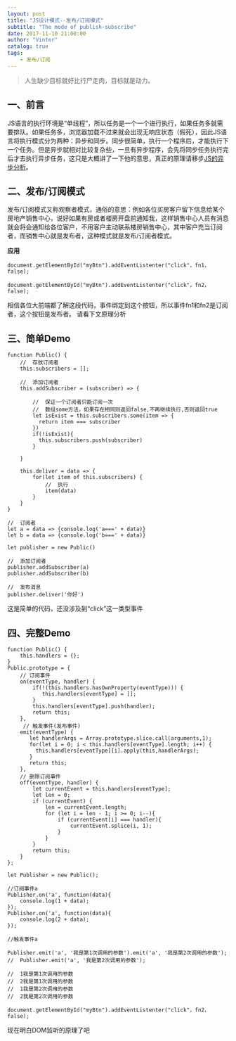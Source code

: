 ```yaml
---
layout: post
title: "JS设计模式--发布/订阅模式"
subtitle: "The mode of publish-subscribe"
date: 2017-11-10 21:00:00
author: "Vinter"
catalog: true
tags:
    - 发布/订阅
---
```


> 人生缺少目标就好比行尸走肉，目标就是动力。

## 一、前言
JS语言的执行环境是“单线程”，所以任务是一个一个进行执行，如果任务多就需要排队。如果任务多，浏览器加载不过来就会出现无响应状态（假死），因此JS语言将执行模式分为两种：异步和同步。同步很简单，执行一个程序后，才能执行下一个任务。但是异步就相对比较复杂些，一旦有异步程序，会先将同步任务执行完后才去执行异步任务，这只是大概讲了一下他的意思，真正的原理请移步[JS的异步分析](https://www.jianshu.com/p/00e2fdea8d82)。

## 二、发布/订阅模式
发布/订阅模式又称观察者模式，通俗的意思：例如各位买房客户留下信息给某个房地产销售中心，说好如果有房或者楼房开盘前通知我，这样销售中心人员有消息就会将会通知给各位客户，不用客户主动联系楼房销售中心，其中客户充当订阅者，而销售中心就是发布者，这种模式就是发布/订阅者模式。

**应用**
```
document.getElementById("myBtn").addEventListenter("click"，fn1，false);

document.getElementById("myBtn").addEventListenter("click"，fn2，false);

```
相信各位大前端都了解这段代码，事件绑定到这个按钮，所以事件fn1和fn2是订阅者，这个按钮是发布者。
请看下文原理分析

## 三、简单Demo
```
function Public() {
	//  存放订阅者
	this.subscribers = [];

	//  添加订阅者
	this.addSubscriber = (subscriber) => {

		//  保证一个订阅者只能订阅一次
		//  数组some方法，如果存在相同则返回false,不再继续执行,否则返回true
		let isExist = this.subscribers.some(item => {
		  return item === subscriber
		})
		if(!isExist){
		  this.subscribers.push(subscriber)
		}

	}

	this.deliver = data => {
		for(let item of this.subscribers) {
			//	执行
			item(data)
		}
	}
}

//  订阅者
let a = data => {console.log('a===' + data)}
let b = data => {console.log('b===' + data)}

let publisher = new Public()

//  添加订阅者
publisher.addSubscriber(a)
publisher.addSubscriber(b)

//  发布消息
publisher.deliver('你好')

```
这是简单的代码，还没涉及到“click”这一类型事件

## 四、完整Demo
```
function Public() {
	this.handlers = {};
}
Public.prototype = {
    // 订阅事件
    on(eventType, handler) {
        if(!(this.handlers.hasOwnProperty(eventType))) {
           this.handlers[eventType] = [];
        }
        this.handlers[eventType].push(handler);
        return this;
    },
     // 触发事件(发布事件)
    emit(eventType) {
       let handlerArgs = Array.prototype.slice.call(arguments,1);
       for(let i = 0; i < this.handlers[eventType].length; i++) {
         this.handlers[eventType][i].apply(this,handlerArgs);
       }
       return this;
    },
    // 删除订阅事件
    off(eventType, handler) {
        let currentEvent = this.handlers[eventType];
        let len = 0;
        if (currentEvent) {
            len = currentEvent.length;
            for (let i = len - 1; i >= 0; i--){
                if (currentEvent[i] === handler){
                    currentEvent.splice(i, 1);
                }
            }
        }
        return this;
    }
};
 
let Publisher = new Public();

//订阅事件a
Publisher.on('a', function(data){
    console.log(1 + data);
});
Publisher.on('a', function(data){
    console.log(2 + data);
});
 
//触发事件a

Publisher.emit('a', '我是第1次调用的参数').emit('a', '我是第2次调用的参数');
//  Publisher.emit('a', '我是第2次调用的参数');

//  1我是第1次调用的参数
//  2我是第1次调用的参数
//  1我是第2次调用的参数
//  2我是第2次调用的参数
```
```
document.getElementById("myBtn").addEventListenter("click"，fn2，false);
```
现在明白DOM监听的原理了吧